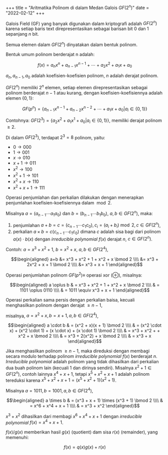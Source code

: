 +++
title   = "Aritmatika Polinom di dalam Medan Galois $GF(2^n)$"
date    = "2022-02-12"
+++


Galois Field (GF) yang banyak digunakan dalam kriptografi adalah $GF(2^n)$ karena setiap baris text direpresentasikan
sebagai barisan bit $0$ dan $1$ sepanjang $n$ bit.

Semua elemen dalam $GF(2^n)$ dinyatakan dalam bentuk polinom.

Bentuk umum polinom berderajat n adalah:

$$f(x) = a_{n}x^{n} + a_{n-1}x^{n-1} + \cdots + a_{2}x^{2} + a_{1}x + a_{0}$$

$a_{n}, a_{n-1}, a_{0}$ adalah koefisien-koefisien polinom, $n$ adalah derajat polinom.

$GF(2^{n})$ memiliki $2^n$ elemen, setiap elemen direpresentasikan sebagai polinom berderajat $n-1$ atau kurang, dengan
koefisien-koefisiennya adalah elemen $\{0, 1\}$:

$$GF(p^{n}) = \{a_{n-1}x^{n-1} + a_{n-2}x^{n-2} + \cdots + a_{1}x + a_{0} | a_{i} \in \{0, 1\}\}$$

Contohnya:
$GF(2^{3}) = \{a_{2}x^{2} + a_{1}x^{1} + a_{0} | a_{i} \in \{0, 1\}\}$, memiliki derajat polinom $\geq 2$.

Di dalam $GF(2^3)$, terdapat $2^{3} = 8$ polinom, yaitu:

- $0 \to 000$
- $1 \to 001$
- $x \to 010$
- $x+1 \to 011$
- $x^{2} \to 100$
- $x^{2}+1 \to 101$
- $x^{2}+x \to 110$
- $x^{2}+x+1 \to 111$

Operasi penjumlahan dan perkalian dilakukan dengan menerapkan penjumlahan koefisien-koefisiennya dalam $\bmod 2$.

Misalnya $a=(a_{n-1} \cdots a_{1}a_{0})$ dan $b=(b_{n-1} \cdots b_{1}b_{0})$, $a, b \in GF(2^n)$, maka:

1. penjumlahan $a + b = c = (c_{n-1} \cdots c_{1}c_{0}), c_{i} = (a_{i} + b_{i}) \bmod 2, c \in GF(2^n)$,
2. perkalian $a \times b = c (c_{n-1} \cdots c_{1}c_{0})$ dimana $c$ adalah sisa bagi dari polinom $a(x) \cdot b(x)$
   dengan _irreducible polynomial_ $f(x)$ derajat $n$, $c \in GF(2^n)$.

Contoh: $a = x^3 + x^2 + 1$, $b = x^2 + x$, $a, b \in GF(2^4)$,

$$\begin{aligned}
a+b &= x^3 + x^2 + 1 + x^2 + x \bmod 2 \\\\
    &= x^3 + 2x^2 + x + 1 \bmod 2 \\\\
    &= x^3 + x + 1
\end{aligned}$$

Operasi penjumlahan polinom $GF(p^2) \equiv$ operasi xor $(\oplus)$, misalnya:

$$\begin{aligned}
a \oplus b & = x^3 + x^2 + 1 + x^2 + x \bmod 2 \\\\
           & = 1101 \oplus 0110 \\\\
           & = 1011 \equiv x^3 + x + 1
\end{aligned}$$

Operasi perkalian sama persis dengan perkalian baisa, kecuali menghasilkan polinom dengan derajat $\geq n - 1$,

misalnya, $a = x^2 + x, b = x + 1, a, b \in GF(2^4)$,

$$\begin{aligned}
a \cdot b & = (x^2 + x)(x + 1) \bmod 2 \\\\
        & = (x^2 \cdot x) + (x^2 \cdot 1) + (x \cdot x) + (x \cdot 1) \bmod 2 \\\\
        & = x^3 + x^2 + + x^2 + x \bmod 2 \\\\
        & = x^3 + 2(x^2) + x \bmod 2 \\\\
        & = x^3 + x
\end{aligned}$$

Jika menghasilkan polinom $\geq n - 1$, maka direduksi dengan membagi secara modulo terhadap polinom
_irreducible polynomial_ $f(x)$ berderajat $n$. _Irreducible polynomial_ adalah polinom yang tidak dihasilkan dari
perkalian dua buah polinom lain (kecuali $1$ dan dirinya sendiri). Misalnya $x^2 + 1 \in  GF(2^n)$, contoh lainnya
$x^4 + x + 1$, tetapi $x^5 + x^2 + x + 1$ adalah polinom tereduksi karena
$x^5 + x^2 + x + 1 = (x^5 + x^2 + 1)(x^2 + 1)$.

Misalnya $a = 1011, b = 1001, a, b \in GF(2^4)$,

$$\begin{aligned}
a \times b & = (x^3 + x + 1) \times (x^3 + 1) \bmod 2 \\\\
           & = x^6 + x^4 + x + 1 \\\\
           & = x^3 + x^2
\end{aligned}$$

$x^3 + x^2$ dihasilkan dari membagi $x^6 + x^4 + x + 1$ dengan _irreducible polynomial_ $f(x) = x^4 + x + 1$.

$f(x)/g(x)$ memberikan hasil $g(x)$ (quotient) dam sisa $r(x)$ (remainder), yang memenuhi:

$$f(x) = q(x)g(x) + r(x)$$

